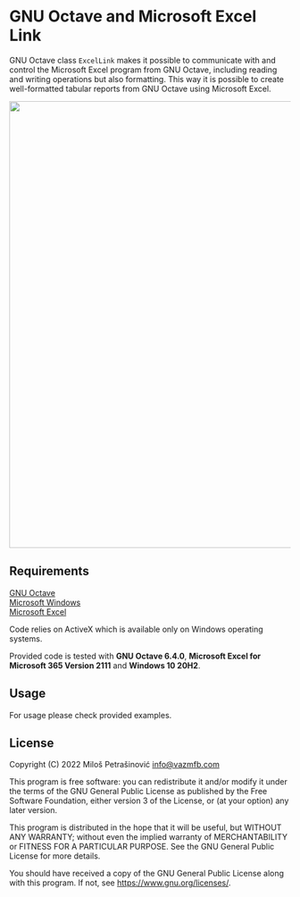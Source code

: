 # GNU Octave and Microsoft Excel Link

GNU Octave class `ExcelLink` makes it possible to communicate with and control the Microsoft Excel program from GNU Octave, including reading and writing operations but also formatting. This way it is possible to create well-formatted tabular reports from GNU Octave using Microsoft Excel.

<p align="center">
  <img src="https://vazmfb.com/web/img/github/ExcelLink.png" width="800">
</p>

## Requirements
[GNU Octave](https://www.gnu.org/software/octave/)<br>
[Microsoft Windows](https://www.microsoft.com/en-us/windows)<br>
[Microsoft Excel](https://www.microsoft.com/en-us/microsoft-365/excel)<br>

Code relies on ActiveX which is available only on Windows operating systems.

Provided code is tested with **GNU Octave 6.4.0**, **Microsoft Excel for Microsoft 365 Version 2111** and **Windows 10 20H2**.

## Usage

For usage please check provided examples. 

## License
Copyright (C) 2022 Miloš Petrašinović <info@vazmfb.com>
 
This program is free software: you can redistribute it and/or modify
it under the terms of the GNU General Public License as 
published by the Free Software Foundation, either version 3 of the 
License, or (at your option) any later version.
  
This program is distributed in the hope that it will be useful,
but WITHOUT ANY WARRANTY; without even the implied warranty of
MERCHANTABILITY or FITNESS FOR A PARTICULAR PURPOSE.  See the
GNU General Public License for more details.
  
You should have received a copy of the GNU General Public License
along with this program.  If not, see <https://www.gnu.org/licenses/>.
